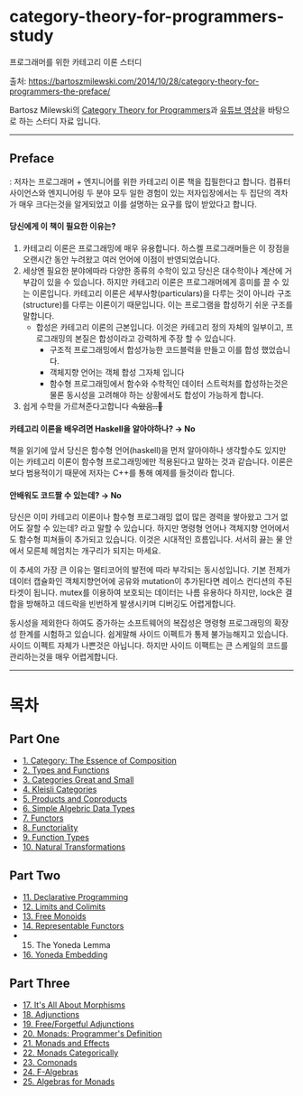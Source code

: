 # category-theory-for-programmers-study
프로그래머를 위한 카테고리 이론 스터디


출처: https://bartoszmilewski.com/2014/10/28/category-theory-for-programmers-the-preface/

Bartosz Milewski의 [Category Theory for Programmers](https://github.com/hmemcpy/milewski-ctfp-pdf/releases/download/v1.3.0/category-theory-for-programmers.pdf)과 [유튜브 영상](https://www.youtube.com/playlist?list=PLbgaMIhjbmEnaH_LTkxLI7FMa2HsnawM_)을 바탕으로 하는 스터디 자료 입니다.

-----

## Preface
: 저자는 프로그래머 + 엔지니어를 위한 카테고리 이론 책을 집필한다고 합니다. 컴퓨터 사이언스와 엔지니어링 두 분야 모두 일한 경험이 있는 저자입장에서는 두 집단의 격차가 매우 크다는것을 알게되었고 이를 설명하는 요구를 많이 받았다고 합니다. 

#### 당신에게 이 책이 필요한 이유는?
1. 카테고리 이론은 프로그래밍에 매우 유용합니다. 하스켈 프로그래머들은 이 장점을 오랜시간 동안 누려왔고 여러 언어에 이점이 반영되었습니다.
2. 세상엔 필요한 분야에따라 다양한 종류의 수학이 있고 당신은 대수학이나 계산에 거부감이 있을 수 있습니다. 하지만 카테고리 이론은 프로그래머에게 흥미를 끌 수 있는 이론입니다. 카테고리 이론은 세부사항(particulars)을 다루는 것이 아니라 구조(structure)를 다루는 이론이기 때문입니다. 이는 프로그램을 합성하기 쉬운 구조를 말합니다.
    - 합성은 카테고리 이론의 근본입니다. 이것은 카테고리 정의 자체의 일부이고, 프로그래밍의 본질은 합성이라고 강력하게 주장 할 수 있습니다.
        - 구조적 프로그래밍에서 합성가능한 코드블럭을 만들고 이를 합성 했었습니다.
        - 객체지향 언어는 객체 합성 그자체 입니다
        - 함수형 프로그래밍에서 함수와 수학적인 데이터 스트럭처를 합성하는것은 물론 동시성을 고려해야 하는 상황에서도 합성이 가능하게 합니다.
3. 쉽게 수학을 가르쳐준다고합니다 ~~속았음..🥵~~

#### 카테고리 이론을 배우려면 Haskell을 알아야하나? →  No
책을 읽기에 앞서 당신은 함수형 언어(haskell)을 먼저 알아야하나 생각할수도 있지만 이는 카테고리 이론이 함수형 프로그래밍에만 적용된다고 말하는 것과 같습니다. 이론은 보다 범용적이기 때문에 저자는 C++를 통해 예제를 들것이라 합니다.

#### 안배워도 코드짤 수 있는데? → No
당신은 이미 카테고리 이론이나 함수형 프로그래밍 없이 많은 경력을 쌓아왔고 그거 없어도 잘할 수 있는데? 라고 말할 수 있습니다. 하지만 명령형 언어나 객체지향 언어에서도 함수형 피쳐들이 추가되고 있습니다. 이것은 시대적인 흐름입니다. 서서히 끓는 물 안에서 모른체 헤엄치는 개구리가 되지는 마세요.

이 추세의 가장 큰 이유는 멀티코어의 발전에 따라 부각되는 동시성입니다. 기본 전제가 데이터 캡슐화인 객체지향언어에 공유와 mutation이 추가된다면 레이스 컨디션의 주된 타겟이 됩니다. mutex를 이용하여 보호되는 데이터는 나름 유용하다 하지만, lock은 결합을 방해하고 데드락을 빈번하게 발생시키며 디버깅도 어렵게합니다.

동시성을 제외한다 하여도 증가하는 소프트웨어의 복잡성은 명령형 프로그래밍의 확장성 한계를 시험하고 있습니다. 쉽게말해 사이드 이펙트가 통제 불가능해지고 있습니다. 사이드 이펙트 자체가 나쁜것은 아닙니다. 하지만 사이드 이팩트는 큰 스케일의 코드를 관리하는것을 매우 어렵게합니다.

----

# 목차
## Part One
- [1. Category: The Essence of Composition](Part1/1_Category-The_Essence_of_Composition.md)
- [2. Types and Functions](Part1/2_Type_and_Fcuntions.md)
- [3. Categories Great and Small](Part1/3_Categories_Great_and_Small.md)
- [4. Kleisli Categories](Part1/4_Kleisli_Categories.md)
- [5. Products and Coproducts](Part1/5_Products_and_Coproducts.md)
- [6. Simple Algebric Data Types](Part1/6_Simple_Algebric_Data_Types.md)
- [7. Functors](Part1/7_Functors.md)
- [8. Functoriality](Part1/8_Functoriality.md)
- [9. Function Types](Part1/9_Function_Types.md)
- [10. Natural Transformations](Part1/10_Natural_Transformations.md)
## Part Two
- [11. Declarative Programming](Part2/11_Declarative_Programming.md)
- [12. Limits and Colimits](Part2/12_Limits_and_Colimits.md)
- [13. Free Monoids](Part2/13_Free_Monoids.md)
- [14. Representable Functors](Part2/14_Representable_Functors.md)
- 15. The Yoneda Lemma
- [16. Yoneda Embedding](Part2/16_Yoneda_Embedding.md)
## Part Three
- [17. It's All About Morphisms](Part3/17_Its_All_About_Morphisms.md)
- [18. Adjunctions](Part3/18_Adjunctions.md)
- [19. Free/Forgetful Adjunctions](Part3/19_Free_Forgetful_Adjunctions.md)
- [20. Monads: Programmer's Definition](Part3/20_Monads_Programmers_Definition.md)
- [21. Monads and Effects](Part3/21_Monads_and_Effects.md)
- [22. Monads Categorically](Part3/22_Monads_Categorically.md)
- [23. Comonads](Part3/23_Comonads.md)
- [24. F-Algebras](Part3/24_F_Algebras.md)
- [25. Algebras for Monads](Part3/25_Algebras_for_Monads.md)


